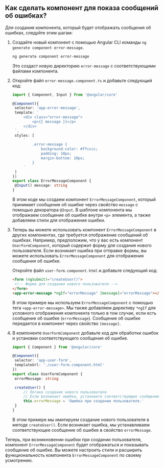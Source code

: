 ## Как сделать компонент для показа сообщений об ошибках?

Для создания компонента, который будет отображать сообщения об ошибках, следуйте этим шагам:

1. Создайте новый компонент с помощью Angular CLI команды `ng generate component error-message`.

   ```bash
   ng generate component error-message
   ```

   Это создаст новую директорию `error-message` с соответствующими файлами компонента.

2. Откройте файл `error-message.component.ts` и добавьте следующий код:

   ```typescript
   import { Component, Input } from '@angular/core'

   @Component({
   	selector: 'app-error-message',
   	template: `
   		<div class="error-message">
   			<p>{{ message }}</p>
   		</div>
   	`,
   	styles: [
   		`
   			.error-message {
   				background-color: #ffcccc;
   				padding: 10px;
   				margin-bottom: 10px;
   			}
   		`
   	]
   })
   export class ErrorMessageComponent {
   	@Input() message: string
   }
   ```

   В этом коде мы создаем компонент `ErrorMessageComponent`, который принимает сообщение об ошибке через свойство `message` с помощью декоратора `@Input`. В шаблоне компонента мы отображаем сообщение об ошибке внутри `<p>` элемента, а также добавляем стили для отображения ошибки.

3. Теперь вы можете использовать компонент `ErrorMessageComponent` в других компонентах, где требуется отображение сообщений об ошибках. Например, предположим, что у вас есть компонент `UserFormComponent`, который содержит форму для создания нового пользователя. Если возникает ошибка при отправке формы, вы можете использовать `ErrorMessageComponent` для отображения сообщения об ошибке.

   Откройте файл `user-form.component.html` и добавьте следующий код:

   ```html
   <form (ngSubmit)="createUser()">
   	<!-- Форма для создания нового пользователя -->
   </form>
   <app-error-message *ngIf="errorMessage" [message]="errorMessage"></app-error-message>
   ```

   В этом примере мы используем `ErrorMessageComponent` с помощью тега `<app-error-message>`. Мы также добавляем директиву `*ngIf` для условного отображения компонента только в том случае, если есть сообщение об ошибке (`errorMessage`). Сообщение об ошибке передается в компонент через свойство `[message]`.

4. В компоненте `UserFormComponent` добавьте код для обработки ошибок и установки соответствующего сообщения об ошибке.

   ```typescript
   import { Component } from '@angular/core'

   @Component({
   	selector: 'app-user-form',
   	templateUrl: './user-form.component.html'
   })
   export class UserFormComponent {
   	errorMessage: string

   	createUser() {
   		// Логика создания нового пользователя
   		// Если возникает ошибка, установите соответствующее сообщение об ошибке
   		this.errorMessage = 'Ошибка при создании пользователя.'
   	}
   }
   ```

   В этом примере мы имитируем создание нового пользователя в методе `createUser()`. Если возникает ошибка, мы устанавливаем соответствующее сообщение об ошибке в свойство `errorMessage`.

Теперь, при возникновении ошибки при создании пользователя, компонент `ErrorMessageComponent` будет отображаться и показывать сообщение об ошибке. Вы можете настроить стили и расширить функциональность компонента `ErrorMessageComponent` по своему усмотрению.